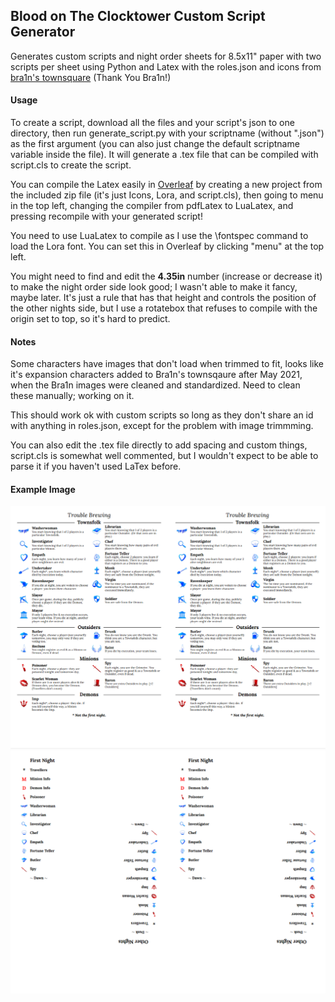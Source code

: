 ## Blood on The Clocktower Custom Script Generator

Generates custom scripts and night order sheets for 8.5x11" paper with two scripts per sheet using Python and Latex with the roles.json and icons from [bra1n's townsquare](https://github.com/bra1n/townsquare) (Thank You Bra1n!)

#### Usage

To create a script, download all the files and your script's json to one directory,  then run generate_script.py with your scriptname (without ".json") as the first argument (you can also just change the default scriptname variable inside the file). It will generate a .tex file that can be compiled with script.cls to create the script.

You can compile the Latex easily in [Overleaf](overleaf.com) by creating a new project from the included zip file (it's just Icons, Lora, and script.cls), then going to menu in the top left, changing the compiler from pdfLatex to LuaLatex, and pressing recompile with your generated script!

You need to use LuaLatex to compile as I use the \fontspec command to load the Lora font. You can set this in Overleaf by clicking "menu" at the top left.

You might need to find and edit the **4.35in** number (increase or decrease it) to make the night order side look good; I wasn't able to make it fancy, maybe later. It's just a rule that has that height and controls the position of the other nights side, but I use a rotatebox that refuses to compile with the origin set to top, so it's hard to predict.

#### Notes

Some characters have images that don't load when trimmed to fit, looks like it's expansion characters added to Bra1n's townsqaure after May 2021, when the Bra1n images were cleaned and standardized. Need to clean these manually; working on it.

This should work ok with custom scripts so long as they don't share an id with anything in roles.json, except for the problem with image trimmming.

You can also edit the .tex file directly to add spacing and custom things, script.cls is somewhat well commented, but I wouldn't expect to be able to parse it if you haven't used LaTex before.

#### Example Image

![Trouble Brewing Example](https://github.com/LectronPusher/botc-custom-script-generator/blob/main/Trouble%20Brewing%20front.png?raw=true)
![Trouble Brewing Example](https://github.com/LectronPusher/botc-custom-script-generator/blob/main/Trouble%20Brewing%20back.png?raw=true)
